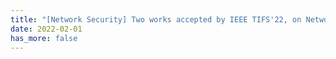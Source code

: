 ```yaml
---
title: "[Network Security] Two works accepted by IEEE TIFS'22, on Network Virtual Functions and Learning-based Congestion Control, respectively."
date: 2022-02-01
has_more: false
---
```

